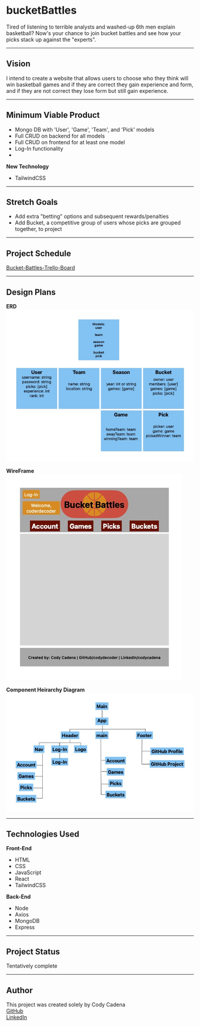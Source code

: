 # bucketBattles
Tired of listening to terrible analysts and washed-up 6th men explain basketball? Now's your chance to join bucket battles and see how your picks stack up against the "experts". 

---
## Vision
I intend to create a website that allows users to choose who they think will win basketball games and if they are correct they gain experience and form, and if they are not correct they lose form but still gain experience.

---
## Minimum Viable Product
* Mongo DB with 'User', 'Game', 'Team', and 'Pick' models
* Full CRUD on backend for all models
* Full CRUD on frontend for at least one model
* Log-In functionality
* 

**New Technology**
* TailwindCSS


---
## Stretch Goals
* Add extra "betting" options and subsequent rewards/penalties
* Add Bucket, a competitive group of users whose picks are grouped together, to project


---
## Project Schedule
[Bucket-Battles-Trello-Board](https://trello.com/invite/b/i8rCWCjS/ATTIfd93fd88ba99645a42e78e35bf2614b1A7BF2A9E/bucket-battles-board)

---
## Design Plans
**ERD**\
![Image](/ERD/Bucket%20Battles%20ERD.jpg)

**WireFrame**\
![Image](/Wireframes/Bucket%20Battles%20Home.jpg)

**Component Heirarchy Diagram**\
![Image](/CHD/Bucket%20Battles%20CHD.jpg)

---
## Technologies Used
**Front-End**
* HTML
* CSS
* JavaScript
* React
* TailwindCSS

**Back-End**
* Node
* Axios
* MongoDB
* Express

---
## Project Status
Tentatively complete

---
## Author
This project was created solely by Cody Cadena\
[GitHub](https://github.com/codydecoder)\
[LinkedIn](https://www.linkedin.com/in/codycadena/)


